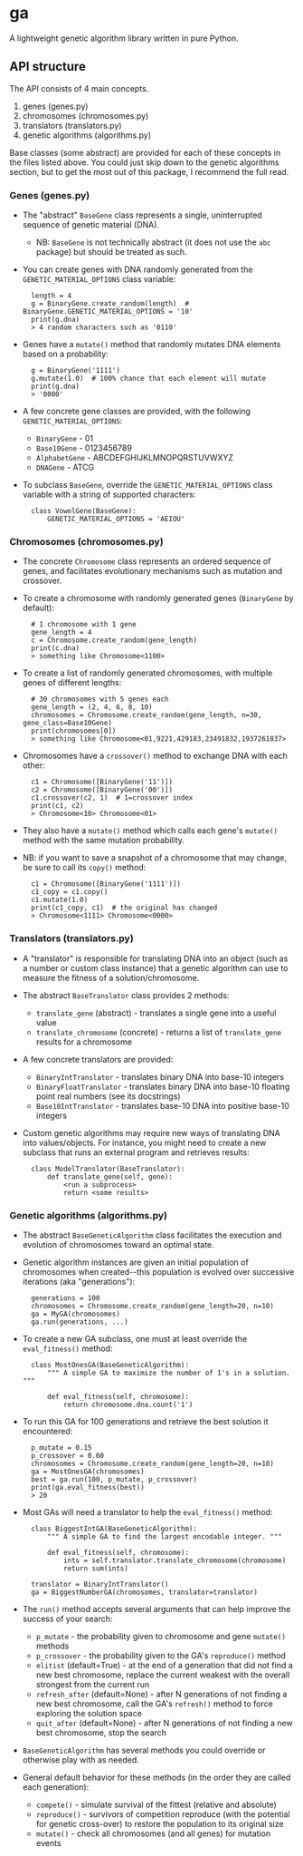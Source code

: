 # ga
A lightweight genetic algorithm library written in pure Python.

## API structure

The API consists of 4 main concepts.

  1. genes (genes.py)
  2. chromosomes (chromosomes.py)
  3. translators (translators.py)
  4. genetic algorithms (algorithms.py)
  
Base classes (some abstract) are provided for each of these concepts in the files listed above.
You could just skip down to the genetic algorithms section, but to get the most out of this package, I recommend the full read.

### Genes (genes.py)

* The "abstract" `BaseGene` class represents a single, uninterrupted sequence of genetic material (DNA).
    * NB: `BaseGene` is not technically abstract (it does not use the `abc` package) but should be treated as such.
* You can create genes with DNA randomly generated from the `GENETIC_MATERIAL_OPTIONS` class variable:

        length = 4
        g = BinaryGene.create_random(length)  # BinaryGene.GENETIC_MATERIAL_OPTIONS = '10'
        print(g.dna)
        > 4 random characters such as '0110'
        
* Genes have a `mutate()` method that randomly mutates DNA elements based on a probability:
        
        g = BinaryGene('1111')
        g.mutate(1.0)  # 100% chance that each element will mutate
        print(g.dna)
        > '0000'

* A few concrete gene classes are provided, with the following `GENETIC_MATERIAL_OPTIONS`:
    * `BinaryGene` - 01
    * `Base10Gene` - 0123456789
    * `AlphabetGene` - ABCDEFGHIJKLMNOPQRSTUVWXYZ
    * `DNAGene` - ATCG
    
* To subclass `BaseGene`, override the `GENETIC_MATERIAL_OPTIONS` class variable with a string of supported characters:
  
        class VowelGene(BaseGene):
            GENETIC_MATERIAL_OPTIONS = 'AEIOU'
            
### Chromosomes (chromosomes.py)

* The concrete `Chromosome` class represents an ordered sequence of genes, and facilitates evolutionary mechanisms such as mutation and crossover.
* To create a chromosome with randomly generated genes (`BinaryGene` by default):

        # 1 chromosome with 1 gene
        gene_length = 4
        c = Chromosome.create_random(gene_length)
        print(c.dna)
        > something like Chromosome<1100>
        
* To create a list of randomly generated chromosomes, with multiple genes of different lengths:

        # 30 chromosomes with 5 genes each
        gene_length = (2, 4, 6, 8, 10)
        chromosomes = Chromosome.create_random(gene_length, n=30, gene_class=Base10Gene)
        print(chromosomes[0])
        > something like Chromosome<01,9221,429183,23491832,1937261837>
        
* Chromosomes have a `crossover()` method to exchange DNA with each other:

        c1 = Chromosome([BinaryGene('11')])
        c2 = Chromosome([BinaryGene('00')])
        c1.crossover(c2, 1)  # 1=crossover index
        print(c1, c2)
        > Chromosome<10> Chromosome<01>
        
* They also have a `mutate()` method which calls each gene's `mutate()` method with the same mutation probability.
* NB: if you want to save a snapshot of a chromosome that may change, be sure to call its `copy()` method:

        c1 = Chromosome([BinaryGene('1111')])
        c1_copy = c1.copy()
        c1.mutate(1.0)
        print(c1_copy, c1)  # the original has changed
        > Chromosome<1111> Chromosome<0000>
        
### Translators (translators.py)

* A "translator" is responsible for translating DNA into an object (such as a number or custom class instance) that a genetic algorithm can use to measure the fitness of a solution/chromosome.
* The abstract `BaseTranslator` class provides 2 methods:
    * `translate_gene` (abstract) - translates a single gene into a useful value
    * `translate_chromosome` (concrete) - returns a list of `translate_gene` results for a chromosome

* A few concrete translators are provided:
    * `BinaryIntTranslator` - translates binary DNA into base-10 integers
    * `BinaryFloatTranslator` - translates binary DNA into base-10 floating point real numbers (see its docstrings)
    * `Base10IntTranslator` - translates base-10 DNA into positive base-10 integers
    
* Custom genetic algorithms may require new ways of translating DNA into values/objects. For instance, you might need
to create a new subclass that runs an external program and retrieves results:

        class ModelTranslator(BaseTranslator):
            def translate_gene(self, gene):
                <run a subprocess>
                return <some results>
                
### Genetic algorithms (algorithms.py)

* The abstract `BaseGeneticAlgorithm` class facilitates the execution and evolution of chromosomes toward an optimal state.
* Genetic algorithm instances are given an initial population of chromosomes when created--this population is evolved over successive iterations (aka "generations"):

        generations = 100
        chromosomes = Chromosome.create_random(gene_length=20, n=10)
        ga = MyGA(chromosomes)
        ga.run(generations, ...)

* To create a new GA subclass, one must at least override the `eval_fitness()` method:

        class MostOnesGA(BaseGeneticAlgorithm):
            """ A simple GA to maximize the number of 1's in a solution. """
            
            def eval_fitness(self, chromosome):
                return chromosome.dna.count('1')
                
* To run this GA for 100 generations and retrieve the best solution it encountered:

        p_mutate = 0.15
        p_crossover = 0.60
        chromosomes = Chromosome.create_random(gene_length=20, n=10) 
        ga = MostOnesGA(chromosomes)
        best = ga.run(100, p_mutate, p_crossover)
        print(ga.eval_fitness(best))
        > 20
        
* Most GAs will need a translator to help the `eval_fitness()` method:

        class BiggestIntGA(BaseGeneticAlgorithm):
            """ A simple GA to find the largest encodable integer. """
            
            def eval_fitness(self, chromosome):
                ints = self.translator.translate_chromosome(chromosome)
                return sum(ints)
                
        translator = BinaryIntTranslator()
        ga = BiggestNumberGA(chromosomes, translator=translator)
        
* The `run()` method accepts several arguments that can help improve the success of your search:
    * `p_mutate` - the probability given to chromosome and gene `mutate()` methods
    * `p_crossover` - the probability given to the GA's `reproduce()` method
    * `elitist` (default=True) - at the end of a generation that did not find a new best chromosome, replace the current weakest with the overall strongest from the current run
    * `refresh_after` (default=None) - after N generations of not finding a new best chromosome, call the GA's `refresh()` method to force exploring the solution space
    * `quit_after` (default=None) - after N generations of not finding a new best chromosome, stop the search
* `BaseGeneticAlgorithm` has several methods you could override or otherwise play with as needed. 
* General default behavior for these methods (in the order they are called each generation):
    * `compete()` - simulate survival of the fittest (relative and absolute)
    * `reproduce()` - survivors of competition reproduce (with the potential for genetic cross-over) to restore the population to its original size
    * `mutate()` - check all chromosomes (and all genes) for mutation events